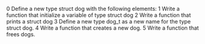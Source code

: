 0 Define a new type struct dog with the following elements:
1 Write a function that initialize a variable of type struct dog
2 Write a function that prints a struct dog
3 Define a new type dog_t as a new name for the type struct dog.
4 Write a function that creates a new dog.
5 Write a function that frees dogs.
